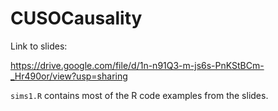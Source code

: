 # CUSOCausality

Link to slides:

https://drive.google.com/file/d/1n-n91Q3-m-js6s-PnKStBCm-_Hr490or/view?usp=sharing


```sims1.R``` contains most of the R code examples from the slides.


